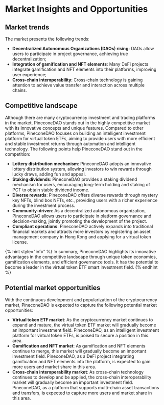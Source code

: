 # Market Insights and Opportunities

## Market trends

The market presents the following trends:&#x20;

* **Decentralized Autonomous Organizations (DAOs) rising**: DAOs allow users to participate in project governance, achieving true decentralization;&#x20;
* **Integration of gamification and NFT elements**: Many DeFi projects integrate gamification and NFT elements into their platforms, improving user experience;&#x20;
* **Cross-chain interoperability**: Cross-chain technology is gaining attention to achieve value transfer and interaction across multiple chains.

## Competitive landscape

Although there are many cryptocurrency investment and trading platforms in the market, PineconeDAO stands out in the highly competitive market with its innovative concepts and unique features. Compared to other platforms, PineconeDAO focuses on building an intelligent investment platform for virtual token ETFs, aiming to provide users with more efficient and stable investment returns through automation and intelligent technology. The following points help PineconeDAO stand out in the competition:

* **Lottery distribution mechanism**: PineconeDAO adopts an innovative lottery distribution system, allowing investors to win rewards through lucky draws, adding fun and appeal.&#x20;
* **Staking dividends**: PineconeDAO provides a staking dividend mechanism for users, encouraging long-term holding and staking of PCT to obtain stable dividend income.&#x20;
* **Diverse rewards**: PineconeDAO offers diverse rewards through mystery key NFTs, blind box NFTs, etc., providing users with a richer experience during the investment process.&#x20;
* **Community-driven**: As a decentralized autonomous organization, PineconeDAO allows users to participate in platform governance and decision-making, jointly promoting the development of the project.&#x20;
* **Compliant operations**: PineconeDAO actively expands into traditional financial markets and attracts more investors by registering an asset management company in Hong Kong and applying for a virtual token license.

{% hint style="info" %}
In summary, PineconeDAO highlights its innovative advantages in the competitive landscape through unique token economics, gamification elements, and efficient governance tools. It has the potential to become a leader in the virtual token ETF smart investment field.
{% endhint %}

## Potential market opportunities

With the continuous development and popularization of the cryptocurrency market, PineconeDAO is expected to capture the following potential market opportunities:

* **Virtual token ETF market**: As the cryptocurrency market continues to expand and mature, the virtual token ETF market will gradually become an important investment field. PineconeDAO, as an intelligent investment platform for virtual token ETFs, is poised to secure a position in this area.&#x20;
* **Gamification and NFT market**: As gamification and NFT elements continue to merge, this market will gradually become an important investment field. PineconeDAO, as a DeFi project integrating gamification and NFT elements into the platform, is expected to gain more users and market share in this area.&#x20;
* **Cross-chain interoperability market**: As cross-chain technology continues to develop and be applied, the cross-chain interoperability market will gradually become an important investment field. PineconeDAO, as a platform that supports multi-chain asset transactions and transfers, is expected to capture more users and market share in this area.
